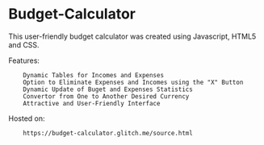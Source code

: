 # Budget-Calculator

This user-friendly budget calculator was created using Javascript, HTML5 and CSS.

Features:

        Dynamic Tables for Incomes and Expenses
        Option to Eliminate Expenses and Incomes using the "X" Button
        Dynamic Update of Buget and Expenses Statistics
        Convertor from One to Another Desired Currency
        Attractive and User-Friendly Interface
    
    
Hosted on: 
        
        https://budget-calculator.glitch.me/source.html
